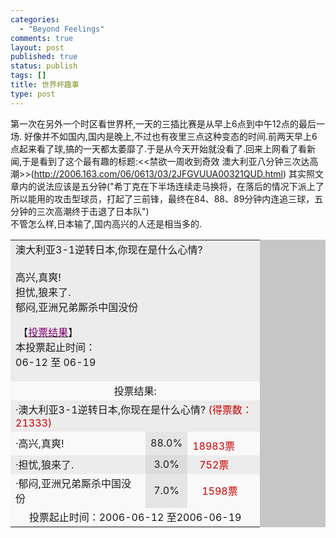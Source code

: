 ```yaml
--- 
categories: 
  - "Beyond Feelings"
comments: true
layout: post
published: true
status: publish
tags: []
title: 世界杯趣事
type: post
---
```

<div id="msgcns!5F971C000415D85F!434" class="bvMsg">第一次在另外一个时区看世界杯,一天的三插比赛是从早上6点到中午12点的最后一场. 好像并不如国内,国内是晚上,不过也有夜里三点这种变态的时间.前两天早上6点起来看了球,搞的一天都太萎靡了.于是从今天开始就没看了.回来上网看了看新闻,于是看到了这个最有趣的标题:<<禁欲一周收到奇效 澳大利亚八分钟三次达高潮>>(<a href="http://2006.163.com/06/0613/03/2JFGVUUA00321QUD.html">http://2006.163.com/06/0613/03/2JFGVUUA00321QUD.html</a>) 其实照文章内的说法应该是五分钟("希丁克在下半场连续走马换将，在落后的情况下派上了所以能用的攻击型球员，打起了三前锋，最终在84、88、89分钟内连追三球，五分钟的三次高潮终于击退了日本队")<br>不管怎么样,日本输了,国内高兴的人还是相当多的.<br><table cellspacing="1" cellpadding="0" width="350" bgcolor="#c6c6c6" border="0"><tbody>
<tr><td valign="center" align="left" bgcolor="#ececec" colspan="3">澳大利亚3-1逆转日本,你现在是什么心情?<br><br>高兴,真爽!<br>担忧,狼来了.<br>郁闷,亚洲兄弟厮杀中国没份<br>

 【<a href="http://vote.sports.163.com/vote/vote_results.jsp?voteid=9489"><font color="#83006f">投票结果</font></a>】<br>本投票起止时间：<br>06-12 至 06-19<br>
</td></tr>
<tr><td align="middle" bgcolor="#f9f9f9" colspan="3">投票结果:</td></tr>
<tr><td valign="center" align="left" bgcolor="#ececec" colspan="3">
<span>·澳大利亚3-1逆转日本,你现在是什么心情? </span><span><font color="#cc0000">(得票数：21333)</font></span>
</td></tr>
<tr>
<td valign="center" align="left" width="200" bgcolor="#f9f9f9">
<span>·</span>高兴,真爽! </td>
<td valign="center" align="middle" width="50" bgcolor="#e5e5e5">88.0%</td>
<td valign="center" align="left" width="100" bgcolor="#f9f9f9"><span><img height="8" hspace="4" src="/images/blog/2006-06-12-shi-jie-bei-qu-shi-0.jpg" width="88"><font color="#cc0000">18983票</font></span></td>
</tr>
<tr>
<td valign="center" align="left" width="200" bgcolor="#ececec">
<span>·</span>担忧,狼来了. </td>
<td valign="center" align="middle" width="50" bgcolor="#dcdcdc">3.0%</td>
<td valign="center" align="left" width="100" bgcolor="#ececec"><span><img height="8" hspace="4" src="/images/blog/2006-06-12-shi-jie-bei-qu-shi-1.jpg" width="3"><font color="#cc0000">752票</font></span></td>
</tr>
<tr>
<td valign="center" align="left" width="200" bgcolor="#f9f9f9">
<span>·</span>郁闷,亚洲兄弟厮杀中国没份 </td>
<td valign="center" align="middle" width="50" bgcolor="#e5e5e5">7.0%</td>
<td valign="center" align="left" width="100" bgcolor="#f9f9f9"><span><img height="8" hspace="4" src="/images/blog/2006-06-12-shi-jie-bei-qu-shi-2.jpg" width="7"><font color="#cc0000">1598票</font></span></td>
</tr>
<tr><td align="middle" bgcolor="#f9f9f9" colspan="3">投票起止时间：2006-06-12 至2006-06-19</td></tr>
</tbody></table>
</div>
